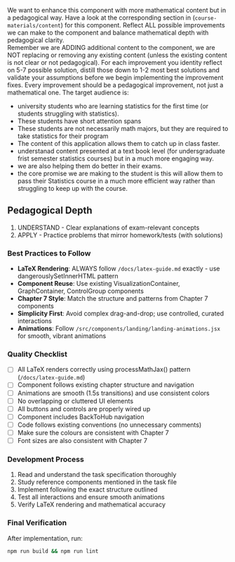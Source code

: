 We want to enhance this component with more mathematical content but in a pedagogical way. 
Have a look at the corresponding section in (`course-materials/content`) for this component. 
Reflect ALL possible improvements we can make to the component and balance mathematical depth with pedagogical clarity.     
Remember we are ADDING additional content to the component, we are NOT replacing or removing any existing content (unless the existing content is not clear or not pedagogical). 
For each improvement you identity reflect on 5-7 possible solution, distill those down to 1-2 most best solutions and validate your assumptions before we begin implementing the improvement fixes. 
Every improvement should be a pedagogical improvement, not just a mathematical one. 
The target audience is:
-  university students who are learning statistics for the first time (or students struggling with statistics). 
- These students have short attention spans
- These students are not necessarily math majors, but they are required to take statistics for their program
- The content of this application allows them to catch up in class faster.
- understanad content presented at a text book level (for undersgraduate frist semester statistics courses) but in a much more engaging way. 
- we are also helping them do better in their exams. 
- the core promise we are making to the student is this will allow them to pass their Statistics course in a much more efficient way rather than struggling to keep up with the course. 


## Pedagogical Depth
1. UNDERSTAND - Clear explanations of exam-relevant concepts
2. APPLY - Practice problems that mirror homework/tests (with solutions)



### Best Practices to Follow
- **LaTeX Rendering**: ALWAYS follow `/docs/latex-guide.md` exactly - use dangerouslySetInnerHTML pattern
- **Component Reuse**: Use existing VisualizationContainer, GraphContainer, ControlGroup components
- **Chapter 7 Style**: Match the structure and patterns from Chapter 7 components
- **Simplicity First**: Avoid complex drag-and-drop; use controlled, curated interactions
- **Animations**: Follow `/src/components/landing/landing-animations.jsx` for smooth, vibrant animations

### Quality Checklist
- [ ] All LaTeX renders correctly using processMathJax() pattern (`/docs/latex-guide.md`)
- [ ] Component follows existing chapter structure and navigation
- [ ] Animations are smooth (1.5s transitions) and use consistent colors
- [ ] No overlapping or cluttered UI elements
- [ ] All buttons and controls are properly wired up
- [ ] Component includes BackToHub navigation
- [ ] Code follows existing conventions (no unnecessary comments)
- [ ] Make sure the colours are consistent with Chapter 7
- [ ] Font sizes are also consistent with Chapter 7

### Development Process
1. Read and understand the task specification thoroughly
2. Study reference components mentioned in the task file
3. Implement following the exact structure outlined
4. Test all interactions and ensure smooth animations
5. Verify LaTeX rendering and mathematical accuracy

### Final Verification
After implementation, run:
```bash
npm run build && npm run lint
```










